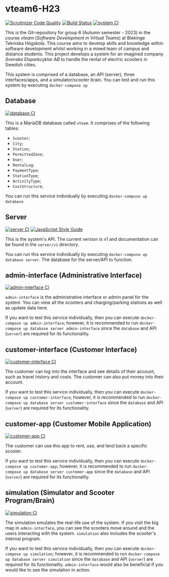 # vteam6-H23

[![Scrutinizer Code Quality](https://scrutinizer-ci.com/g/Mooney91/vteam6-HT23/badges/quality-score.png?b=main)](https://scrutinizer-ci.com/g/Mooney91/vteam6-HT23/?branch=main) [![Build Status](https://scrutinizer-ci.com/g/Mooney91/vteam6-HT23/badges/build.png?b=main)](https://scrutinizer-ci.com/g/Mooney91/vteam6-HT23/build-status/main)
[![system CI](https://github.com/Mooney91/vteam6-HT23/actions/workflows/node.js.yml/badge.svg)](https://github.com/Mooney91/vteam6-HT23/actions/workflows/node.js.yml)

This is the Git-repository for group 6 (Autumn semester - 2023) in the course *vteam* (*Software Development in Virtual Teams*) at Blekinge Tekniska Högskola. This course aims to develop skills and knowledge within software development whilst working in a mixed team of campus and distance students. This project develops a system for an imagined company *Svenska Elsparkcyklar AB* to handle the rental of electric scooters in Swedish cities.

This system is comprised of a database, an API (server), three interfaces/apps, and a simulator/scooter brain. You can test and run this system by executing `docker-compose up`

## Database

[![database CI](https://github.com/Mooney91/vteam6-HT23/actions/workflows/database.yml/badge.svg)](https://github.com/Mooney91/vteam6-HT23/actions/workflows/database.yml)

This is a MariaDB database called `vteam`. It comprises of the following tables:
- `Scooter`;
- `City`;
- `Station`;
- `PermittedZone`;
- `User`;
- `RentalLog`;
- `PaymentType`;
- `StationType`;
- `ActivityType`;
- `CostStructure`;

You can run this service individually by executing `docker-compose up database`.

## Server

[![server CI](https://github.com/Mooney91/vteam6-HT23/actions/workflows/server.yml/badge.svg)](https://github.com/Mooney91/vteam6-HT23/actions/workflows/server.yml) [![JavaScript Style Guide](https://img.shields.io/badge/code_style-standard-brightgreen.svg)](https://standardjs.com)

This is the system's API. The current version is v1 and documentation can be found in the `server/v1` directory. 

You can run this service individually by executing `docker-compose up database server`. The database for the server/API to function.

## admin-interface (Administrative Interface)

[![admin-interface CI](https://github.com/Mooney91/vteam6-HT23/actions/workflows/admin-interface.yml/badge.svg)](https://github.com/Mooney91/vteam6-HT23/actions/workflows/admin-interface.yml)

`admin-interface` is the administrative interface or admin panel for the system. You can view all the scooters and charging/parking stations as well as update data here.

If you want to test this service individually, then you can execute `docker-compose up admin-interface`; however, it is recommended to run `docker-compose up database server admin-interface` since the `database` and API (`server`) are required  for its functionality.

## customer-interface (Customer Interface)

[![customer-interface CI](https://github.com/Mooney91/vteam6-HT23/actions/workflows/customer-interface.yml/badge.svg)](https://github.com/Mooney91/vteam6-HT23/actions/workflows/customer-interface.yml)

The customer can log into the interface and see details of their account, such as travel history and costs. The customer can also put money into their account.

If you want to test this service individually, then you can execute `docker-compose up customer-interface`; however, it is recommended to run `docker-compose up database server customer-interface` since the `database` and API (`server`) are required  for its functionality.

## customer-app (Customer Mobile Application)

[![customer-app CI](https://github.com/Mooney91/vteam6-HT23/actions/workflows/customer-app.yml/badge.svg)](https://github.com/Mooney91/vteam6-HT23/actions/workflows/customer-app.yml)

The customer can use this app to rent, use, and lend back a specific scooter.

If you want to test this service individually, then you can execute `docker-compose up customer-app`; however, it is recommended to run `docker-compose up database server customer-app` since the `database` and API (`server`) are required for its functionality.

## simulation (Simulator and Scooter Program/Brain)

[![simulation CI](https://github.com/Mooney91/vteam6-HT23/actions/workflows/simulation.yml/badge.svg)](https://github.com/Mooney91/vteam6-HT23/actions/workflows/simulation.yml)

The simulation emulates the real-life use of the system. If you visit the big map in `admin-interface`, you can see the scooters move around and the users interacting with the system. `simulation` also includes the scooter's internal program.

If you want to test this service individually, then you can execute `docker-compose up simulation`; however, it is recommended to run `docker-compose up database server simulation` since the `database` and API (`server`) are required  for its functionality. `admin-interface` would also be beneficial if you would like to see the simulation in action.
